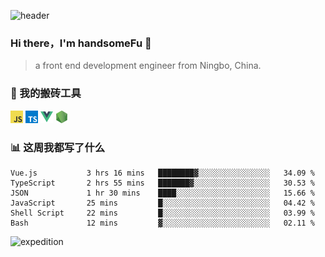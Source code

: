 ![header](https://raw.githubusercontent.com/fzq1998/fzq1998/master/header.png)

### Hi there，I'm handsomeFu 👋

> a front end development engineer from Ningbo, China.

### 🔧 我的搬砖工具
<code><img height="20" src="https://raw.githubusercontent.com/github/explore/80688e429a7d4ef2fca1e82350fe8e3517d3494d/topics/javascript/javascript.png" alt="javascript"></code>
<code><img height="20" src="https://raw.githubusercontent.com/github/explore/80688e429a7d4ef2fca1e82350fe8e3517d3494d/topics/typescript/typescript.png" alt="typescript"></code>
<code><img height="20" src="https://raw.githubusercontent.com/github/explore/80688e429a7d4ef2fca1e82350fe8e3517d3494d/topics/vue/vue.png" alt="vue"></code>
<code><img height="20" src="https://raw.githubusercontent.com/github/explore/80688e429a7d4ef2fca1e82350fe8e3517d3494d/topics/nodejs/nodejs.png" alt="nodejs"></code>



### 📊 这周我都写了什么
<!--START_SECTION:waka-->

```text
Vue.js           3 hrs 16 mins   ████████▓░░░░░░░░░░░░░░░░   34.09 %
TypeScript       2 hrs 55 mins   ███████▓░░░░░░░░░░░░░░░░░   30.53 %
JSON             1 hr 30 mins    ████░░░░░░░░░░░░░░░░░░░░░   15.66 %
JavaScript       25 mins         █░░░░░░░░░░░░░░░░░░░░░░░░   04.42 %
Shell Script     22 mins         █░░░░░░░░░░░░░░░░░░░░░░░░   03.99 %
Bash             12 mins         ▓░░░░░░░░░░░░░░░░░░░░░░░░   02.11 %
```

<!--END_SECTION:waka-->


![expedition](https://raw.githubusercontent.com/fzq1998/fzq1998/master/expedition.gif)

